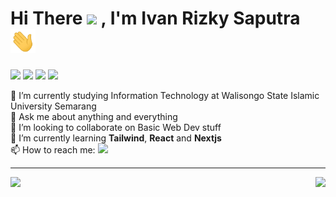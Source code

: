 <h1 align="left">  Hi There <img src="https://media.giphy.com/media/WUlplcMpOCEmTGBtBW/giphy.gif" width="40px"> , I'm Ivan Rizky Saputra <img src="https://raw.githubusercontent.com/ABSphreak/ABSphreak/master/gifs/Hi.gif" width="40px" /> </h1>

<p align="left">
  <a><img src="https://img.shields.io/badge/Javascript-Beginer-yellow"></a>
  <a><img src="https://img.shields.io/badge/Talwind-Beginer-brightgreen"></a>
  <a><img src="https://img.shields.io/badge/React-Beginer-blue"></a>
  <a><img src="https://img.shields.io/badge/Nextjs-Beginer-blueviolet"></a>
</p>

<p align="left">
  🔭 I’m currently studying Information Technology at Walisongo State Islamic University Semarang
  <br>
  💬 Ask me about anything and everything
  <br>
  👯 I’m looking to collaborate on Basic Web Dev stuff
  <br>
  🌱 I’m currently learning <strong>Tailwind</strong>, <strong>React</strong> and <strong>Nextjs</strong>
  <br>
  📫 How to reach me: <a href="mailto:ivnriizky@gmail.com"><img src="https://img.shields.io/badge/-Gmail-c14438?style=flat-square&logo=Gmail&logoColor=white&link=mailto:ivnriizky@gmail.com"><a/>
  <br>
</p>

<hr>

<div>
    <img align=top src="https://github-readme-stats.vercel.app/api?username=Ivanrizkys&count_private=true&theme=merko"/>
    <img align=right src="https://github-readme-stats.vercel.app/api/top-langs/?username=Ivanrizkys&theme=merko&layout=compact"/>
<div>
